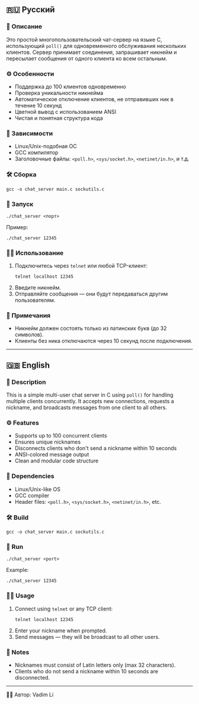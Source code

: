 ## 🇷🇺 Русский

### 📌 Описание
Это простой многопользовательский чат-сервер на языке C, использующий `poll()` для одновременного обслуживания нескольких клиентов. Сервер принимает соединения, запрашивает никнейм и пересылает сообщения от одного клиента ко всем остальным.

### ⚙️ Особенности
- Поддержка до 100 клиентов одновременно  
- Проверка уникальности никнейма  
- Автоматическое отключение клиентов, не отправивших ник в течение 10 секунд  
- Цветной вывод с использованием ANSI  
- Чистая и понятная структура кода  

### 🧱 Зависимости
- Linux/Unix-подобная ОС  
- GCC компилятор  
- Заголовочные файлы: `<poll.h>`, `<sys/socket.h>`, `<netinet/in.h>`, и т.д.  

### 🛠️ Сборка
```
gcc -o chat_server main.c sockutils.c
```

### 🚀 Запуск
```
./chat_server <порт>
```

Пример:
```
./chat_server 12345
```

### 🧑‍💻 Использование
1. Подключитесь через `telnet` или любой TCP-клиент:
    ```
    telnet localhost 12345
    ```
2. Введите никнейм.  
3. Отправляйте сообщения — они будут передаваться другим пользователям.

### 📝 Примечания
- Никнейм должен состоять только из латинских букв (до 32 символов).  
- Клиенты без ника отключаются через 10 секунд после подключения.

---

## 🇬🇧 English

### 📌 Description
This is a simple multi-user chat server in C using `poll()` for handling multiple clients concurrently. It accepts new connections, requests a nickname, and broadcasts messages from one client to all others.

### ⚙️ Features
- Supports up to 100 concurrent clients  
- Ensures unique nicknames  
- Disconnects clients who don't send a nickname within 10 seconds  
- ANSI-colored message output  
- Clean and modular code structure  

### 🧱 Dependencies
- Linux/Unix-like OS  
- GCC compiler  
- Header files: `<poll.h>`, `<sys/socket.h>`, `<netinet/in.h>`, etc.  

### 🛠️ Build
```
gcc -o chat_server main.c sockutils.c
```

### 🚀 Run
```
./chat_server <port>
```

Example:
```
./chat_server 12345
```

### 🧑‍💻 Usage
1. Connect using `telnet` or any TCP client:
    ```
    telnet localhost 12345
    ```
2. Enter your nickname when prompted.  
3. Send messages — they will be broadcast to all other users.

### 📝 Notes
- Nicknames must consist of Latin letters only (max 32 characters).  
- Clients who do not send a nickname within 10 seconds are disconnected.

---

👨‍💻 Автор: Vadim Li
